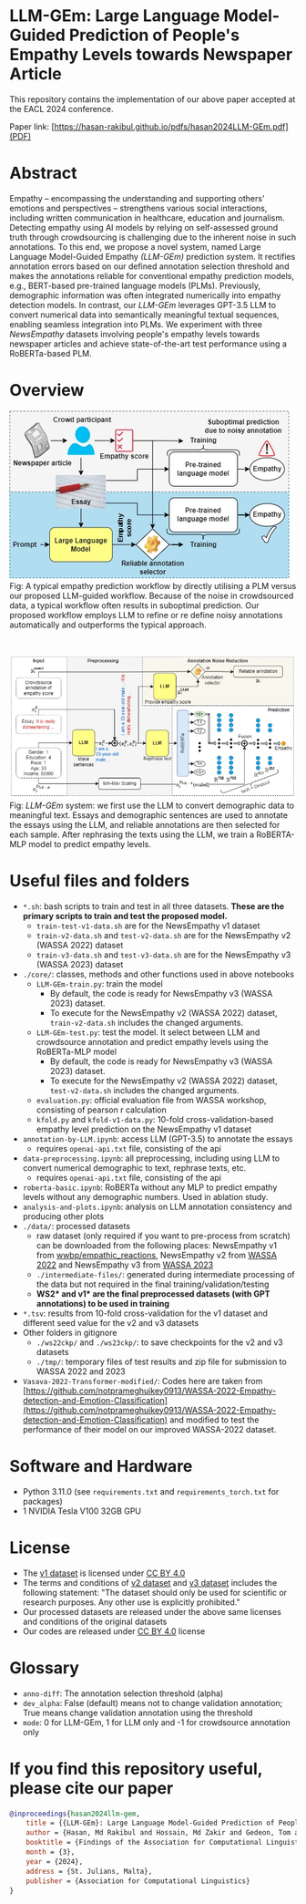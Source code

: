 # LLM-GEm: Large Language Model-Guided Prediction of People's Empathy Levels towards Newspaper Article
This repository contains the implementation of our above paper accepted at the EACL 2024 conference.

Paper link: [https://hasan-rakibul.github.io/pdfs/hasan2024LLM-GEm.pdf](PDF)

# Abstract
Empathy – encompassing the understanding and supporting others' emotions and perspectives – strengthens various social interactions, including written communication in healthcare, education and journalism. Detecting empathy using AI models by relying on self-assessed ground truth through crowdsourcing is challenging due to the inherent noise in such annotations. To this end, we propose a novel system, named Large Language Model-Guided Empathy _(LLM-GEm)_ prediction system. It rectifies annotation errors based on our defined annotation selection threshold and makes the annotations reliable for conventional empathy prediction models, e.g., BERT-based pre-trained language models (PLMs). Previously, demographic information was often integrated numerically into empathy detection models. In contrast, our _LLM-GEm_ leverages GPT-3.5 LLM to convert numerical data into semantically meaningful textual sequences, enabling seamless integration into PLMs. We experiment with three _NewsEmpathy_ datasets involving people's empathy levels towards newspaper articles and achieve state-of-the-art test performance using a RoBERTa-based PLM.

# Overview
![Overall System](overall-system.jpg)<br>
Fig: A typical empathy prediction workflow by directly utilising a PLM versus our proposed LLM-guided workflow. Because of the noise in crowdsourced data, a typical workflow often results in suboptimal prediction. Our proposed workflow employs LLM to refine or re define noisy annotations automatically and outperforms the typical approach.

&nbsp;
&nbsp;

![LLM-GEm](architecture.jpg)<br>
Fig: _LLM-GEm_ system: we first use the LLM to convert demographic data to meaningful text. Essays and demographic sentences are used to annotate the essays using the LLM, and reliable annotations are then selected for each sample. After rephrasing the texts using the LLM, we train a RoBERTA-MLP model to predict empathy levels.


# Useful files and folders
- `*.sh`: bash scripts to train and test in all three datasets. **These are the primary scripts to train and test the proposed model.**
	- `train-test-v1-data.sh` are for the NewsEmpathy v1 dataset
	- `train-v2-data.sh` and `test-v2-data.sh` are for the NewsEmpathy v2 (WASSA 2022) dataset
	- `train-v3-data.sh` and `test-v3-data.sh` are for the NewsEmpathy v3 (WASSA 2023) dataset
- `./core/`: classes, methods and other functions used in above notebooks
	- `LLM-GEm-train.py`: train the model
		- By default, the code is ready for NewsEmpathy v3 (WASSA 2023) dataset. 
		- To execute for the NewsEmpathy v2 (WASSA 2022) dataset, `train-v2-data.sh` includes the changed arguments.
	- `LLM-GEm-test.py`: test the model. It select between LLM and crowdsource annotation and predict empathy levels using the RoBERTa-MLP model
		- By default, the code is ready for NewsEmpathy v3 (WASSA 2023) dataset. 
		- To execute for the NewsEmpathy v2 (WASSA 2022) dataset, `test-v2-data.sh` includes the changed arguments.
	- `evaluation.py`: official evaluation file from WASSA workshop, consisting of pearson r calculation
	- `kfold.py` and `kfold-v1-data.py`: 10-fold cross-validation-based empathy level prediction on the NewsEmpathy v1 dataset
- `annotation-by-LLM.ipynb`: access LLM (GPT-3.5) to annotate the essays
	- requires `openai-api.txt` file, consisting of the api
- `data-preprocessing.ipynb`: all preprocessing, including using LLM to convert numerical demographic to text, rephrase texts, etc.
	- requires `openai-api.txt` file, consisting of the api
- `roberta-basic.ipynb`: RoBERTa without any MLP to predict empathy levels without any demographic numbers. Used in ablation study.
- `analysis-and-plots.ipynb`: analysis on LLM annotation consistency and producing other plots
- `./data/`: processed datasets
	- raw dataset (only required if you want to pre-process from scratch) can be downloaded from the following places: NewsEmpathy v1 from [wwbp/empathic\_reactions](https://github.com/wwbp/empathic_reactions), NewsEmpathy v2 from [WASSA 2022](https://codalab.lisn.upsaclay.fr/competitions/834#learn_the_details-datasets) and NewsEmpathy v3 from [WASSA 2023](https://codalab.lisn.upsaclay.fr/competitions/11167#learn_the_details-datasets)
	- `./intermediate-files/`: generated during intermediate processing of the data but not required in the final training/validation/testing
	- **WS2\* and v1\* are the final preprocessed datasets (with GPT annotations) to be used in training**
- `*.tsv`: results from 10-fold cross-validation for the v1 dataset and different seed value for the v2 and v3 datasets
- Other folders in gitignore
	- `./ws22ckp/` and `./ws23ckp/`: to save checkpoints for the v2 and v3 datasets
	- `./tmp/`: temporary files of test results and zip file for submission to WASSA 2022 and 2023
- `Vasava-2022-Transformer-modified/`: Codes here are taken from [https://github.com/notprameghuikey0913/WASSA-2022-Empathy-detection-and-Emotion-Classification](https://github.com/notprameghuikey0913/WASSA-2022-Empathy-detection-and-Emotion-Classification) and modified to test the performance of their model on our improved WASSA-2022 dataset.


# Software and Hardware
- Python 3.11.0 (see `requirements.txt` and `requirements_torch.txt` for packages)
- 1 NVIDIA Tesla V100 32GB GPU

# License
- The [v1 dataset](https://github.com/wwbp/empathic_reactions) is licensed under [CC BY 4.0](https://creativecommons.org/licenses/by/4.0/)
- The terms and conditions of [v2 dataset](https://codalab.lisn.upsaclay.fr/competitions/834#learn_the_details-datasets) and [v3 dataset](https://codalab.lisn.upsaclay.fr/competitions/11167#learn_the_details-datasets) includes the following statement: "The dataset should only be used for scientific or research purposes. Any other use is explicitly prohibited."
- Our processed datasets are released under the above same licenses and conditions of the original datasets
- Our codes are released under [CC BY 4.0](https://creativecommons.org/licenses/by/4.0/) license

# Glossary
- `anno-diff`: The annotation selection threshold (alpha)
- `dev_alpha`: False (default) means not to change validation annotation; True means change validation annotation using the threshold
- `mode`: 0 for LLM-GEm, 1 for LLM only and -1 for crowdsource annotation only

# If you find this repository useful, please cite our paper
```bibtex
@inproceedings{hasan2024llm-gem,
    title = {{LLM-GEm}: Large Language Model-Guided Prediction of People's Empathy Levels towards Newspaper Article},
    author = {Hasan, Md Rakibul and Hossain, Md Zakir and Gedeon, Tom and Rahman, Shafin},
    booktitle = {Findings of the Association for Computational Linguistics: EACL 2024},
    month = {3},
    year = {2024},
    address = {St. Julians, Malta},
    publisher = {Association for Computational Linguistics}
}
```
